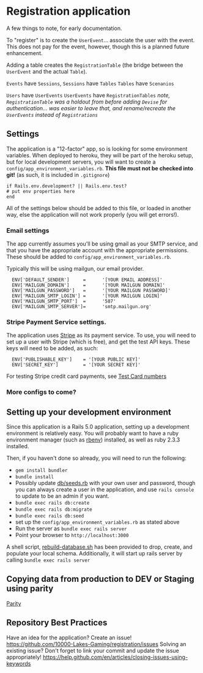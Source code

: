 # Registration application

A few things to note, for early documentation.

To "register" is to create the `UserEvent`... associate the user with the event. 
This does not pay for the event, however, though this is a planned future enhancement.
   
Adding a table creates the `RegistrationTable` (the bridge between the `UserEvent` and
 the actual `Table`).
 
`Events` have `Sessions`, 
`Sessions` have `Tables`
`Tables` have `Scenanios`

`Users` have `UserEvents`
`UserEvents` have `RegistrationTables` 
_note, `RegistrationTable` was a holdout from before adding `Devise` for 
authentication... was easier to leave that, and rename/recreate the `UserEvents`
instead of `Registrations`_

## Settings
 The application is a "12-factor" app, so is looking for some environment variables. 
 When deployed to heroku, they will be part of the heroku setup, but for local development
 servers, you will want to create a `config/app_environment_variables.rb`. **This file must not
  be checked into git!** (as such, it is included in `.gitignore`)

```
if Rails.env.development? || Rails.env.test?
# put env properties here
end
```

 All of the settings below should be added to this file, or loaded in another way, else the 
 application will not work properly (you will get errors!).

### Email settings
The app currently assumes you'll be using gmail as your SMTP service, and that you have
the appropriate account with the appropriate permissions. These should be added to `config/app_environment_variables.rb`.

Typically this will be using mailgun, our email provider.
```
  ENV['DEFAULT_SENDER']     =      '[YOUR EMAIL ADDRESS]'
  ENV['MAILGUN_DOMAIN']     =      '[YOUR MAILGUN DOMAIN]'
  ENV['MAILGUN_PASSWORD']   =      '[YOUR MAILGUN PASSWORD]'
  ENV['MAILGUN_SMTP_LOGIN'] =      '[YOUR MAILGUN LOGIN]'
  ENV['MAILGUN_SMTP_PORT']  =      '587'
  ENV['MAILGUN_SMTP_SERVER']=      'smtp.mailgun.org'

```

### Stripe Payment Service settings. 
The application uses [Stripe](https://stripe.com/) as its payment service. To use, you will need to set 
up a user with Stripe (which is free), and get the test API keys. These keys will need to be added, as such:
```
  ENV['PUBLISHABLE_KEY']    = '[YOUR PUBLIC KEY]'
  ENV['SECRET_KEY']         = '[YOUR SECRET KEY]'
```

For testing Stripe credit card payments, see [Test Card numbers](https://stripe.com/docs/testing#cards)

### More configs to come?

## Setting up your development environment
Since this application is a Rails 5.0 application, setting up a development environment is relatively easy. You will 
probably want to have a ruby environment manager (such as [rbenv](https://github.com/sstephenson/rbenv)) installed, as
well as ruby 2.3.3 installed. 

Then, if you haven't done so already, you will need to run the following:
* `gem install bundler`
* `bundle install`
* Possibly update [db/seeds.rb](db/seeds.rb) with your own user and password, though you can always 
create a user in the application, and use `rails console` to update to be an admin if you want.
* `bundle exec rails db:create`
* `bundle exec rails db:migrate`
* `bundle exec rails db:seed`
* set up the `config/app_environment_variables.rb` as stated above
* Run the server as `bundle exec rails server`
* Point your browser to `http://localhost:3000`

A shell script, [rebuild-database.sh](rebuild-database.sh) has been provided to drop, create, and populate your
local schema. Additionally, it will start up rails server by calling `bundle exec rails server`

## Copying data from production to DEV or Staging using parity
[Parity](https://robots.thoughtbot.com/how-to-back-up-a-heroku-production-database-to-staging)

## Repository Best Practices
Have an idea for the application? Create an issue! https://github.com/10000-Lakes-Gaming/registration/issues
Solving an existing issue? Don't forget to link your commit and update the issue appropriately! https://help.github.com/en/articles/closing-issues-using-keywords
